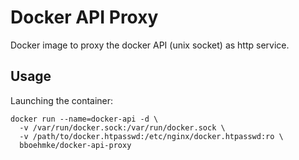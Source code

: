 # Docker API Proxy

Docker image to proxy the docker API (unix socket) as http service.

## Usage
Launching the container:
```
docker run --name=docker-api -d \
  -v /var/run/docker.sock:/var/run/docker.sock \
  -v /path/to/docker.htpasswd:/etc/nginx/docker.htpasswd:ro \
  bboehmke/docker-api-proxy
```
